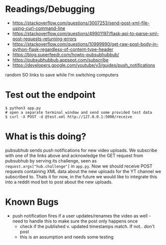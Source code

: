 # Readings/Debugging
* https://stackoverflow.com/questions/3007253/send-post-xml-file-using-curl-command-line
* https://stackoverflow.com/questions/49901197/flask-api-to-parse-xml-post-requests-returning-errors
* https://stackoverflow.com/questions/10999990/get-raw-post-body-in-python-flask-regardless-of-content-type-header
* https://blog.superfeedr.com/howto-pubsubhubbub/
* https://pubsubhubbub.appspot.com/subscribe
* https://developers.google.com/youtube/v3/guides/push_notifications

random SO links to save while I'm switching computers

# Test out the endpoint
```shell
$ python3 app.py
# open a separate terminal window and send some provided test data
$ curl -X POST -d @test.xml http://127.0.0.1:5000/receive
```

# What is this doing?
pubsubhub sends push notifications for new video uploads. We subscribe with one of the links above and acknowledge the GET request from pubsubhub by serving its challenge, seen as `request.args["hub.challenge"]` in `app.py`. Now we should receive POST requests containing XML data about the new uploads for the YT channel we subscribed to. Thats it for now, in the future we would like to integrate this into a reddit mod bot to post about the new uploads.

# Known Bugs
* push notification fires if a user updates/renames the video as well - need to handle this to make sure the post only happens once
	* check if the published v. updated timestamps match. If not.. don't post
	* this is an assumption and needs some testing

